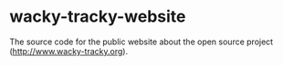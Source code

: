 wacky-tracky-website
====================

The source code for the public website about the open source project (http://www.wacky-tracky.org).
